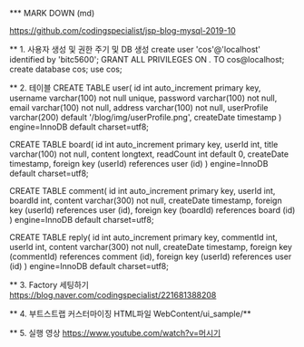 *** MARK DOWN (md)

https://github.com/codingspecialist/jsp-blog-mysql-2019-10

** 1. 사용자 생성 및 권한 주기 및 DB 생성
create user 'cos'@'localhost' identified by 'bitc5600';
GRANT ALL PRIVILEGES ON *.* TO cos@localhost;
create database cos;
use cos;


** 2. 테이블
CREATE TABLE user(
	id int auto_increment primary key,
    username varchar(100) not null unique,
    password varchar(100) not null,
    email varchar(100) not null,
    address varchar(100) not null,
    userProfile varchar(200) default '/blog/img/userProfile.png',
    createDate timestamp
) engine=InnoDB default charset=utf8;

CREATE TABLE board(
	id int auto_increment primary key,
    userId int,
    title varchar(100) not null,
    content longtext,
    readCount int default 0,
    createDate timestamp,
    foreign key (userId) references user (id)
) engine=InnoDB default charset=utf8;


CREATE TABLE comment(
	id int auto_increment primary key,
    userId int,
    boardId int,
    content varchar(300) not null,
    createDate timestamp,
    foreign key (userId) references user (id),
    foreign key (boardId) references board (id)
) engine=InnoDB default charset=utf8;

CREATE TABLE reply(
	id int auto_increment primary key,
    commentId int,
    userId int,
    content varchar(300) not null,
    createDate timestamp,
    foreign key (commentId) references comment (id),
    foreign key (userId) references user (id)
) engine=InnoDB default charset=utf8;

** 3. Factory 세팅하기
https://blog.naver.com/codingspecialist/221681388208


** 4. 부트스트랩 커스터마이징 HTML파일
WebContent/ui_sample/**


** 5. 실행 영상
https://www.youtube.com/watch?v=머시기